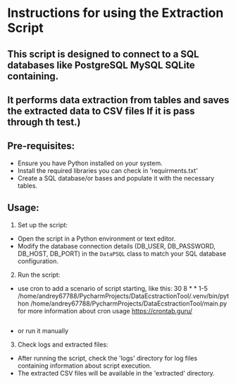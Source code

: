 # Instructions for using the Extraction Script
    
## This script is designed to connect to a SQL databases like PostgreSQL MySQL SQLite containing. 
## It performs data extraction from tables and saves the extracted data to CSV files If it is pass through th test.)
## Pre-requisites:
- Ensure you have Python installed on your system.
- Install the required libraries you can check in 'requirments.txt'
- Create a SQL database/or bases and populate it with the necessary tables.
    
## Usage:
1. Set up the script:
- Open the script in a Python environment or text editor.
- Modify the database connection details (DB_USER, DB_PASSWORD, DB_HOST, DB_PORT) in the `DataPSQL` class to match 
your SQL database configuration.
2. Run the script:
- use cron to add a scenario of script starting, like this:
30 8 * * 1-5 /home/andrey67788/PycharmProjects/DataEcstractionTool/.venv/bin/python /home/andrey67788/PycharmProjects/DataEcstractionTool/main.py
for more information about cron usage https://crontab.guru/
  ```
- or run it manually
       
3. Check logs and extracted files:
- After running the script, check the 'logs' directory for log files containing information about script execution.
- The extracted CSV files will be available in the 'extracted' directory.
